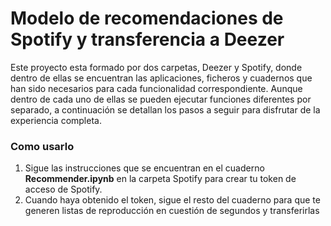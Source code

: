# Modelo de recomendaciones de Spotify y transferencia a Deezer

Este proyecto esta formado por dos carpetas, Deezer y Spotify, donde dentro de ellas se encuentran las aplicaciones, ficheros y cuadernos que han sido necesarios para cada funcionalidad correspondiente.
Aunque dentro de cada uno de ellas se pueden ejecutar funciones diferentes por separado, a continuación se detallan los pasos a seguir para disfrutar de la experiencia completa.

### Como usarlo
1. Sigue las instrucciones que se encuentran en el cuaderno **Recommender.ipynb** en la carpeta Spotify para crear tu token de acceso de Spotify.  
2. Cuando haya obtenido el token, sigue el resto del cuaderno para que te generen listas de reproducción en cuestión de segundos y transferirlas 
